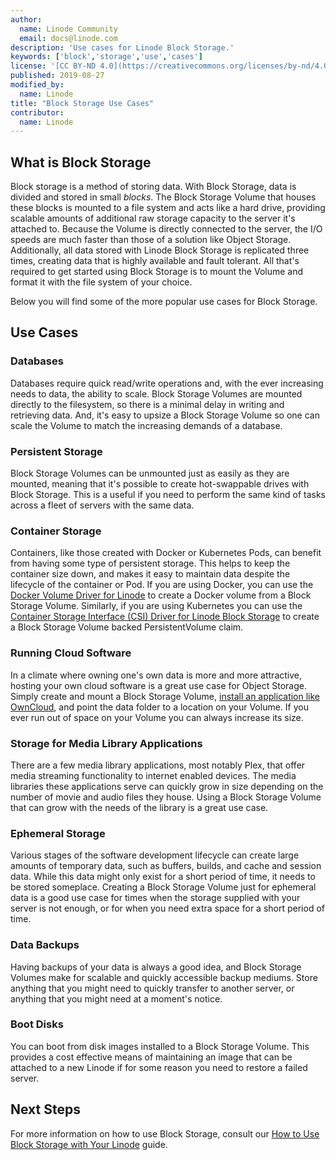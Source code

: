 ```yaml
---
author:
  name: Linode Community
  email: docs@linode.com
description: 'Use cases for Linode Block Storage.'
keywords: ['block','storage','use','cases']
license: '[CC BY-ND 4.0](https://creativecommons.org/licenses/by-nd/4.0)'
published: 2019-08-27
modified_by:
  name: Linode
title: "Block Storage Use Cases"
contributor:
  name: Linode
---
```


## What is Block Storage

Block storage is a method of storing data. With Block Storage, data is divided and stored in small *blocks*. The Block Storage Volume that houses these blocks is mounted to a file system and acts like a hard drive, providing scalable amounts of additional raw storage capacity to the server it's attached to. Because the Volume is directly connected to the server, the I/O speeds are much faster than those of a solution like Object Storage. Additionally, all data stored with Linode Block Storage is replicated three times, creating data that is highly available and fault tolerant. All that's required to get started using Block Storage is to mount the Volume and format it with the file system of your choice.

Below you will find some of the more popular use cases for Block Storage.

## Use Cases

### Databases

Databases require quick read/write operations and, with the ever increasing needs to data, the ability to scale. Block Storage Volumes are mounted directly to the filesystem, so there is a minimal delay in writing and retrieving data. And, it's easy to upsize a Block Storage Volume so one can scale the Volume to match the increasing demands of a database.

### Persistent Storage

Block Storage Volumes can be unmounted just as easily as they are mounted, meaning that it's possible to create hot-swappable drives with Block Storage. This is a useful if you need to perform the same kind of tasks across a fleet of servers with the same data.

### Container Storage

Containers, like those created with Docker or Kubernetes Pods, can benefit from having some type of persistent storage. This helps to keep the container size down, and makes it easy to maintain data despite the lifecycle of the container or Pod. If you are using Docker, you can use the [Docker Volume Driver for Linode](https://github.com/linode/docker-volume-linode) to create a Docker volume from a Block Storage Volume. Similarly, if you are using Kubernetes you can use the [Container Storage Interface (CSI) Driver for Linode Block Storage](https://github.com/linode/linode-blockstorage-csi-driver) to create a Block Storage Volume backed PersistentVolume claim.

### Running Cloud Software

In a climate where owning one's own data is more and more attractive, hosting your own cloud software is a great use case for Object Storage. Simply create and mount a Block Storage Volume, [install an application like OwnCloud](https://linode.com/docs/applications/cloud-storage/install-and-configure-owncloud-on-ubuntu-16-04/), and point the data folder to a location on your Volume. If you ever run out of space on your Volume you can always increase its size.

### Storage for Media Library Applications

There are a few media library applications, most notably Plex, that offer media streaming functionality to internet enabled devices. The media libraries these applications serve can quickly grow in size depending on the number of movie and audio files they house. Using a Block Storage Volume that can grow with the needs of the library is a great use case.

### Ephemeral Storage

Various stages of the software development lifecycle can create large amounts of temporary data, such as buffers, builds, and cache and session data. While this data might only exist for a short period of time, it needs to be stored someplace. Creating a Block Storage Volume just for ephemeral data is a good use case for times when the storage supplied with your server is not enough, or for when you need extra space for a short period of time.

### Data Backups

Having backups of your data is always a good idea, and Block Storage Volumes make for scalable and quickly accessible backup mediums. Store anything that you might need to quickly transfer to another server, or anything that you might need at a moment's notice.

### Boot Disks

You can boot from disk images installed to a Block Storage Volume. This provides a cost effective means of maintaining an image that can be attached to a new Linode if for some reason you need to restore a failed server.

## Next Steps

For more information on how to use Block Storage, consult our [How to Use Block Storage with Your Linode](/docs/platform/block-storage/how-to-use-block-storage-with-your-linode/) guide.